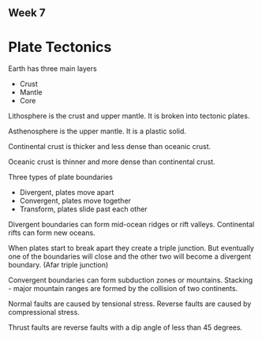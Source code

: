 ## Week 7 

# Plate Tectonics

Earth has three main layers
- Crust
- Mantle
- Core

Lithosphere is the crust and upper mantle. It is broken into tectonic plates.

Asthenosphere is the upper mantle. It is a plastic solid.

Continental crust is thicker and less dense than oceanic crust.

Oceanic crust is thinner and more dense than continental crust.

Three types of plate boundaries
- Divergent, plates move apart
- Convergent, plates move together
- Transform, plates slide past each other

Divergent boundaries can form mid-ocean ridges or rift valleys.
Continental rifts can form new oceans.

When plates start to break apart they create a triple junction. 
But eventually one of the boundaries will close and the other two will become a divergent boundary. (Afar triple junction)

Convergent boundaries can form subduction zones or mountains.
Stacking - major mountain ranges are formed by the collision of two continents.

Normal faults are caused by tensional stress.
Reverse faults are caused by compressional stress.

Thrust faults are reverse faults with a dip angle of less than 45 degrees.

